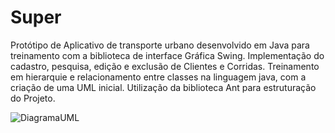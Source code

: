 # Super

Protótipo de Aplicativo de transporte urbano desenvolvido em Java para treinamento com a biblioteca de interface Gráfica Swing. Implementação do cadastro, pesquisa, edição e exclusão de Clientes e Corridas.
Treinamento em hierarquie e relacionamento entre classes na linguagem java, com a criação de uma UML inicial. Utilização da biblioteca Ant para estruturação do Projeto.

![DiagramaUML](https://github.com/joaogui745/Super/assets/76461118/d0271b91-7ff6-4cdb-9126-6f82d91de67b)
